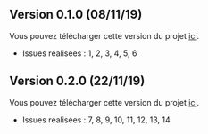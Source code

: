 ## Version 0.1.0 (08/11/19)
Vous pouvez télécharger cette version du projet [ici](https://github.com/wassblack/CDP_Release/archive/704dcde8ca7dd2d8e9affc78dd19fec50904e4a7.zip).
* Issues réalisées : 1, 2, 3, 4, 5, 6

## Version 0.2.0 (22/11/19)
Vous pouvez télécharger cette version du projet [ici](https://github.com/wassblack/CDP_Release/archive/e80f369717c6a673b5d9f105518110ee5b7d2552.zip).
* Issues réalisées : 7, 8, 9, 10, 11, 12, 13, 14
